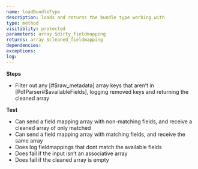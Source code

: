```yaml
---
name: loadBundleType
description: loads and returns the bundle type working with
type: method
visitiblity: protected
parameters: array $dirty_fieldmapping
returns: array $cleaned_fieldmapping
dependencies:
exceptions:
log:
---
```



**Steps**
- Filter out any [#$raw_metadata] array keys that aren’t in [PdfParser#$availableFields], logging removed keys and returning the cleaned array

**Test**
- Can send a field mapping array with non-matching fields, and receive a cleaned array of only matched 
- Can send a field mapping array with matching fields, and receive the same array
- Does log fieldmappings that dont match the available fields
- Does fail if the input isn’t an associative array
- Does fail if the cleaned array is empty


